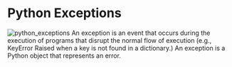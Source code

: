 # Python Exceptions

![python_exceptions](https://pynative.com/wp-content/uploads/2021/03/python_exception_handling.png)
An exception is an event that occurs during the execution of programs that disrupt the normal flow of execution (e.g., KeyError Raised when a key is not found in a dictionary.) An exception is a Python object that represents an error.
